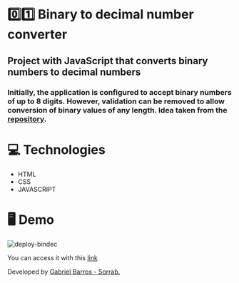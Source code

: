 # 0️⃣1️⃣ Binary to decimal number converter
## Project with JavaScript that converts binary numbers to decimal numbers
### Initially, the application is configured to accept binary numbers of up to 8 digits. However, validation can be removed to allow conversion of binary values ​​of any length. Idea taken from the <a href="https://github.com/florinpop17/app-ideas?tab=readme-ov-file">repository</a>.

# 💻 Technologies

* HTML
* CSS
* JAVASCRIPT

# 🖥 Demo
![deploy-bindec](https://github.com/user-attachments/assets/4998c0e4-6346-4ecb-97bc-79f30dda5303)

You can access it with this <a href="https://cep-gabrielbarros.vercel.app/">link</a>

Developed by <a href="https://github.com/gabrieldebarross/binarytodecimal">Gabriel Barros - Sorrab.</a>
